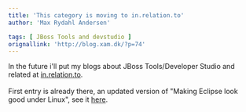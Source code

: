 ```yaml
---
title: 'This category is moving to in.relation.to'
author: 'Max Rydahl Andersen'

tags: [ JBoss Tools and devstudio ]
orignallink: 'http://blog.xam.dk/?p=74'
---
```

<div><p>In the future i'll put my blogs about JBoss Tools/Developer Studio and related at <a href="http://in.relation.to/Bloggers/Max">in.relation.to</a>.
<br><br>
First entry is already there, an updated version of "Making Eclipse look good under Linux", see it <a href="http://in.relation.to/3439.lace">here</a>.</p></div>
